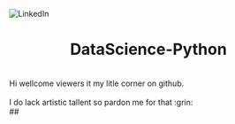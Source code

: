 ![LinkedIn](www.linkedin.com/in/gurudubey/)

<h1 align="center"> DataScience-Python
 </h1>
 <br align="center">
 Hi wellcome viewers it my litle corner on github.
  </br>
 <br align="center"> 
  I do lack artistic tallent so pardon me for that :grin:
 </br>
 ## 
